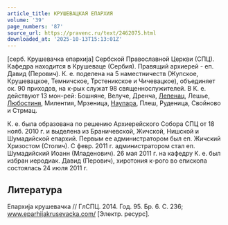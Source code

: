 ```yaml
---
article_title: КРУШЕВАЦКАЯ ЕПАРХИЯ
volume: '39'
page_numbers: '87'
source_url: https://pravenc.ru/text/2462075.html
downloaded_at: '2025-10-13T15:13:01Z'
---
```


[серб. Крушевачка епархиjа] Сербской Православной Церкви (СПЦ). Кафедра находится в Крушеваце (Сербия). Правящий архиерей - еп. Давид (Перович). К. е. поделена на 5 наместничеств (Жупское, Крушевацкое, Темничское, Трстеникское и Чичевацкое), объединяет ок. 90 приходов, на к-рых служат 98 священнослужителей. В К. е. действуют 13 мон-рей: Бошняне, Велуче, Дренча, [Лепенац](https://pravenc.ru/text/Лепенац.html), Лешье, [Любостиня](https://pravenc.ru/text/Любостиня.html), Милентия, Мрзеница, [Наупара](https://pravenc.ru/text/Наупара.html), Плеш, Руденица, Свойново и Стрмац.

К. е. была образована по решению Архиерейского Собора СПЦ от 18 нояб. 2010 г. и выделена из Браничевской, Жичской, Нишской и Шумадийской епархий. Первым ее администратором был еп. Жичский Хризостом (Столич). С февр. 2011 г. администратором стал еп. Шумадийский Иоанн (Младенович). 26 мая 2011 г. на кафедру К. е. был избран иеродиак. Давид (Перович), хиротония к-рого во епископа состоялась 24 июля 2011 г.

## Литература

Епархиjа крушевачка // ГлСПЦ. 2014. Год. 95. Бр. 6. С. 236; www.eparhijakrusevacka.com/ [Электр. ресурс].
